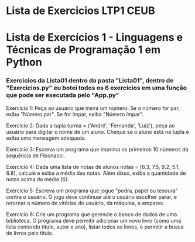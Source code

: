 # Lista de Exercicios LTP1 CEUB

# Lista de Exercícios 1 - Linguagens e Técnicas de Programação 1 em Python
### Exercícios da Lista01 dentro da pasta "Lista01", dentro de "Exercicios.py" eu botei todos os 6 exercícios em uma função que pode ser executada pelo "App.py"

Exercício 1: Peça ao usuário que insira um número. Se o número for par, exiba "Número par". Se for ímpar, exiba "Número ímpar".

Exercício 2: Dada a tupla turma = ('André', 'Fernanda', 'Luiz'), peça ao usuário para digitar o nome de um aluno. Cheque se o aluno está na tupla e exiba uma mensagem adequada.

Exercício 3: Escreva um programa que imprima os primeiros 10 números da sequência de Fibonacci.

Exercício 4: Dada uma lista de notas de alunos notas = [6.3, 7.5, 9.2, 5.1, 6.8], calcule e exiba a média das notas. Além disso, exiba a quantidade de notas acima da média (6).

Exercício 5: Escreva um programa que jogue "pedra, papel ou tesoura" contra o usuário. O jogo deve continuar até o usuário escolher parar, e retornar o número de vitórias do usuário, da máquina, e empates.

Exercício 6: Crie um programa que gerencie o banco de dados de uma biblioteca. O programa deve permitir adicionar um novo livro (como uma lista contendo título, autor e ano), listar todos os livros, e permitir a busca de livros pelo título.

